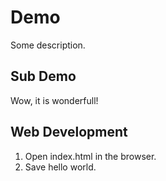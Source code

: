 # Demo

Some description.


## Sub Demo

Wow, it is wonderfull!


## Web Development

1. Open index.html in the browser.
2. Save hello world.
